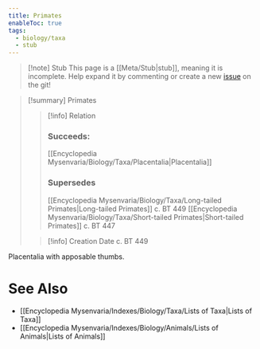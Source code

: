 ```yaml
---
title: Primates
enableToc: true
tags:
  - biology/taxa
  - stub
---
```


> [!note] Stub
> This page is a [[Meta/Stub|stub]], meaning it is incomplete. Help expand it by commenting or create a new [issue](https://github.com/RagtimeGal/quartz--encyclopedia-mysenvaria/issues/new/choose) on the git!


> [!summary] Primates
> > [!info] Relation
> > ### Succeeds:
> > [[Encyclopedia Mysenvaria/Biology/Taxa/Placentalia|Placentalia]]
> > ### Supersedes 
> > [[Encyclopedia Mysenvaria/Biology/Taxa/Long-tailed Primates|Long-tailed Primates]] c. BT 449
> > [[Encyclopedia Mysenvaria/Biology/Taxa/Short-tailed Primates|Short-tailed Primates]] c. BT 447
>
> > [!info] Creation Date
> > c. BT 449

Placentalia with apposable thumbs.

# See Also
- [[Encyclopedia Mysenvaria/Indexes/Biology/Taxa/Lists of Taxa|Lists of Taxa]]
- [[Encyclopedia Mysenvaria/Indexes/Biology/Animals/Lists of Animals|Lists of Animals]]
